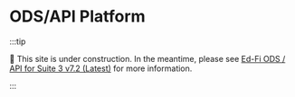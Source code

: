 # ODS/API Platform

:::tip

🚧 This site is under construction. In the meantime, please see [Ed-Fi ODS / API
for Suite 3 v7.2
(Latest)](https://edfi.atlassian.net/wiki/spaces/ODSAPIS3V72/overview) for more
information.

:::
